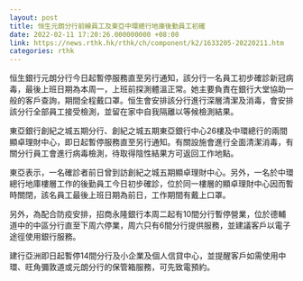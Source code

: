 ```yaml
---
layout: post
title: 恒生元朗分行前線員工及東亞中環總行地庫後勤員工初確
date: 2022-02-11 17:20:26.000000000 +08:00
link: https://news.rthk.hk/rthk/ch/component/k2/1633205-20220211.htm
categories: rthk
---
```


恒生銀行元朗分行今日起暫停服務直至另行通知，該分行一名員工初步確診新冠病毒，最後上班日期為本周一，上班前探測體溫正常。她主要負責在銀行大堂協助一般的客戶查詢，期間全程戴口罩。恒生會安排該分行進行深層清潔及消毒，會安排該分行全部員工接受檢測，並留在家中自我隔離以等候檢測結果。

東亞銀行創紀之城五期分行、創紀之城五期東亞銀行中心26樓及中環總行的兩間顯卓理財中心，即日起暫停服務直至另行通知。有關設施會進行全面清潔消毒，有關分行員工會進行病毒檢測，待取得陰性結果方可返回工作地點。

東亞表示，一名確診者前日曾到訪創紀之城五期顯卓理財中心。另外，一名於中環總行地庫樓層工作的後勤員工今日初步確診，位於同一樓層的顯卓理財中心因而暫時關閉，該名員工最後上班日期為前日，工作期間有戴上口罩。

另外，為配合防疫安排，招商永隆銀行本周二起有10間分行暫停營業，位於德輔道中的中區分行直至下周六停業，周六只有6間分行提供服務，並建議客戶以電子途徑使用銀行服務。

建行亞洲即日起暫停14間分行及小企業及個人信貸中心，並提醒客戶如需使用中環、旺角彌敦道或元朗分行的保管箱服務，可先致電預約。
